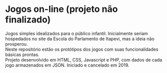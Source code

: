 # Jogos on-line (projeto não finalizado)
Jogos simples idealizados para o público infantil. Inicialmente seriam hospedados no site da Escola do Parlamento de Itapevi, mas a ideia não prosperou.  
Neste repositório estão os protótipos dos jogos com suas funcionalidades básicas prontas.  
Projeto desenvolvido em HTML, CSS, Javascript e PHP, com dados de cada jogo armazenados em JSON. Iniciado e cancelado em 2019.